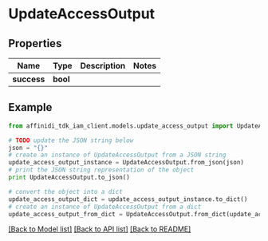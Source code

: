 # UpdateAccessOutput

## Properties

| Name        | Type     | Description | Notes |
| ----------- | -------- | ----------- | ----- |
| **success** | **bool** |             |

## Example

```python
from affinidi_tdk_iam_client.models.update_access_output import UpdateAccessOutput

# TODO update the JSON string below
json = "{}"
# create an instance of UpdateAccessOutput from a JSON string
update_access_output_instance = UpdateAccessOutput.from_json(json)
# print the JSON string representation of the object
print UpdateAccessOutput.to_json()

# convert the object into a dict
update_access_output_dict = update_access_output_instance.to_dict()
# create an instance of UpdateAccessOutput from a dict
update_access_output_from_dict = UpdateAccessOutput.from_dict(update_access_output_dict)
```

[[Back to Model list]](../README.md#documentation-for-models) [[Back to API list]](../README.md#documentation-for-api-endpoints) [[Back to README]](../README.md)
